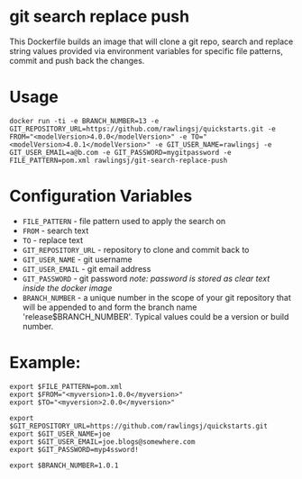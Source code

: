# git search replace push

This Dockerfile builds an image that will clone a git repo, search and replace string values provided via environment variables for specific file patterns, commit and push back the changes.

# Usage

```
docker run -ti -e BRANCH_NUMBER=13 -e GIT_REPOSITORY_URL=https://github.com/rawlingsj/quickstarts.git -e FROM="<modelVersion>4.0.0</modelVersion>" -e TO="<modelVersion>4.0.1</modelVersion>" -e GIT_USER_NAME=rawlingsj -e GIT_USER_EMAIL=a@b.com -e GIT_PASSWORD=mygitpassword -e FILE_PATTERN=pom.xml rawlingsj/git-search-replace-push
```

# Configuration Variables

- `FILE_PATTERN` - file pattern used to apply the search on
- `FROM` - search text
- `TO` - replace text
- `GIT_REPOSITORY_URL` - repository to clone and commit back to
- `GIT_USER_NAME` - git username
- `GIT_USER_EMAIL` - git email address
- `GIT_PASSWORD` - git password _note: password is stored as clear text inside the docker image_
- `BRANCH_NUMBER` - a unique number in the scope of your git repository that will be appended to and form the branch name 'release$BRANCH_NUMBER'.  Typical values could be a version or build number.
# Example:

```
export $FILE_PATTERN=pom.xml
export $FROM="<myversion>1.0.0</myversion>"
export $TO="<myversion>2.0.0</myversion>"

export $GIT_REPOSITORY_URL=https://github.com/rawlingsj/quickstarts.git
export $GIT_USER_NAME=joe
export $GIT_USER_EMAIL=joe.blogs@somewhere.com
export $GIT_PASSWORD=myp4ssword!

export $BRANCH_NUMBER=1.0.1
```
